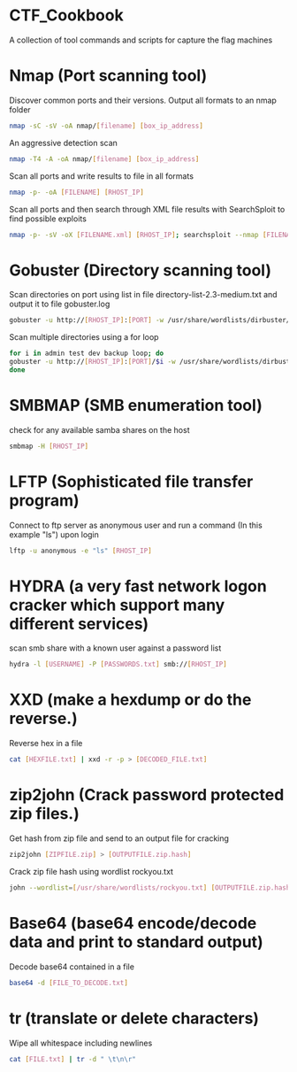
# CTF_Cookbook
A collection of tool commands and scripts for capture the flag machines

  # Nmap (Port scanning tool)
      
  Discover common ports and their versions. Output all formats to an nmap folder
      
  ```bash
  nmap -sC -sV -oA nmap/[filename] [box_ip_address]
  ```
  An aggressive detection scan 
      
  ```bash
  nmap -T4 -A -oA nmap/[filename] [box_ip_address]
  ```
  Scan all ports and write results to file in all formats
  
  ```bash
  nmap -p- -oA [FILENAME] [RHOST_IP]
  ```
  
  Scan all ports and then search through XML file results with SearchSploit to find possible exploits
  ```bash
  nmap -p- -sV -oX [FILENAME.xml] [RHOST_IP]; searchsploit --nmap [FILENAME.xml]
  ```

  # Gobuster (Directory scanning tool)
  
  Scan directories on port using list in file directory-list-2.3-medium.txt and output it to file gobuster.log
  
  ```bash
  gobuster -u http://[RHOST_IP]:[PORT] -w /usr/share/wordlists/dirbuster/directory-list-2.3-medium.txt -o gobuster.log
  ```
  
  Scan multiple directories using a for loop
  ```bash
  for i in admin test dev backup loop; do
  gobuster -u http://[RHOST_IP]:[PORT]/$i -w /usr/share/wordlists/dirbuster/directory-list-2.3-medium.txt -o gobuster-$i.log
  done
  ```
  # SMBMAP (SMB enumeration tool)
  
  check for any available samba shares on the host
  
  ```bash
  smbmap -H [RHOST_IP]
  ```
  
  # LFTP (Sophisticated file transfer program)
  
  Connect to ftp server as anonymous user and run a command (In this example "ls") upon login
  
  ```bash
  lftp -u anonymous -e "ls" [RHOST_IP]
  ```
  
  # HYDRA (a very fast network logon cracker which support many different services)
  
  scan smb share with a known user against a password list
  
  ```bash
  hydra -l [USERNAME] -P [PASSWORDS.txt] smb://[RHOST_IP]
  ```
  
  # XXD (make a hexdump or do the reverse.)
  
  Reverse hex in a file
  
  ```bash
  cat [HEXFILE.txt] | xxd -r -p > [DECODED_FILE.txt]
  ```
  
  # zip2john (Crack password protected zip files.)
  
  Get hash from zip file and send to an output file for cracking
  
  ```bash
  zip2john [ZIPFILE.zip] > [OUTPUTFILE.zip.hash]
  ```
  Crack zip file hash using wordlist rockyou.txt
  
  ```bash
  john --wordlist=[/usr/share/wordlists/rockyou.txt] [OUTPUTFILE.zip.hash]
  ```
  
  # Base64 (base64 encode/decode data and print to standard output)
  
  Decode base64 contained in a file
  
  ```bash
  base64 -d [FILE_TO_DECODE.txt]
  ```
  # tr (translate or delete characters)
  
  Wipe all whitespace including newlines
  
  ```bash
  cat [FILE.txt] | tr -d " \t\n\r"
  ```
